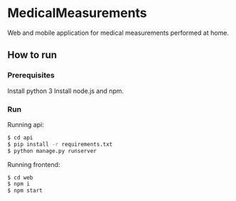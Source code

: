 # MedicalMeasurements
Web and mobile application for medical measurements performed at home.

## How to run

### Prerequisites
Install python 3
Install node.js and npm.

### Run
Running api:
```bash
$ cd api
$ pip install -r requirements.txt
$ python manage.py runserver
```

Running frontend:
```bash
$ cd web
$ npm i
$ npm start
```
